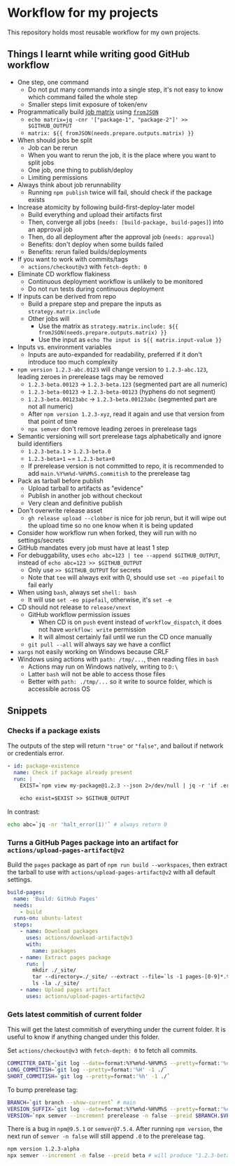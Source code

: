 # Workflow for my projects

This repository holds most reusable workflow for my own projects.

## Things I learnt while writing good GitHub workflow

- One step, one command
   - Do not put many commands into a single step, it's not easy to know which command failed the whole step
   - Smaller steps limit exposure of token/env
- Programmatically build [job matrix](https://docs.github.com/en/actions/using-jobs/using-a-matrix-for-your-jobs) using [`fromJSON`](https://docs.github.com/en/actions/learn-github-actions/expressions#example-returning-a-json-object)
   - `echo matrix=jq -cnr '["package-1", "package-2"]' >> $GITHUB_OUTPUT`
   - `matrix: ${{ fromJSON(needs.prepare.outputs.matrix) }}`
- When should jobs be split
   - Job can be rerun
   - When you want to rerun the job, it is the place where you want to split jobs
   - One job, one thing to publish/deploy
   - Limiting permissions
- Always think about job rerunnability
   - Running `npm publish` twice will fail, should check if the package exists
- Increase atomicity by following build-first-deploy-later model
   - Build everything and upload their artifacts first
   - Then, converge all jobs (`needs: [build-package, build-pages]`) into an approval job
   - Then, do all deployment after the approval job (`needs: approval`)
   - Benefits: don't deploy when some builds failed
   - Benefits: rerun failed builds/deployments
- If you want to work with commits/tags
   - `actions/checkout@v3` with `fetch-depth: 0`
- Eliminate CD workflow flakiness
   - Continuous deployment workflow is unlikely to be monitored
   - Do not run tests during continuous deployment
- If inputs can be derived from repo
   - Build a prepare step and prepare the inputs as `strategy.matrix.include`
   - Other jobs will
     - Use the matrix as `strategy.matrix.include: ${{ fromJSON(needs.prepare.outputs.matrix) }}`
     - Use the input as `echo The input is ${{ matrix.input-value }}`
- Inputs vs. environment variables
   - Inputs are auto-expanded for readability, preferred if it don't introduce too much complexity
- `npm version 1.2.3-abc.0123` will change version to `1.2.3-abc.123`, leading zeroes in prerelease tags may be removed
   - `1.2.3-beta.00123` -> `1.2.3-beta.123` (segmented part are all numeric)
   - `1.2.3-beta-00123` -> `1.2.3-beta-00123` (hyphens do not segment)
   - `1.2.3-beta.00123abc` -> `1.2.3-beta.00123abc` (segmented part are not all numeric)
   - After `npm version 1.2.3-xyz`, read it again and use that version from that point of time
   - `npx semver` don't remove leading zeroes in prerelease tags
- Semantic versioning will sort prerelease tags alphabetically and ignore build identifiers
   - `1.2.3-beta.1` > `1.2.3-beta.0`
   - `1.2.3-beta+1` ~= `1.2.3-beta+0`
   - If prerelease version is not committed to repo, it is recommended to add `main.%Y%m%d-%H%M%S.commitish` to the prerelease tag
- Pack as tarball before publish
   - Upload tarball to artifacts as "evidence"
   - Publish in another job without checkout
   - Very clean and definitive publish
- Don't overwrite release asset
   - `gh release upload --clobber` is nice for job rerun, but it will wipe out the upload time so no one know when it is being updated
- Consider how workflow run when forked, they will run with no settings/secrets
- GitHub mandates every job must have at least 1 step
- For debuggability, uses `echo abc=123 | tee --append $GITHUB_OUTPUT`, instead of `echo abc=123 >> $GITHUB_OUTPUT`
   - Only use `>> $GITHUB_OUTPUT` for secrets
   - Note that `tee` will always exit with 0, should use `set -eo pipefail` to fail early
- When using `bash`, always set `shell: bash`
   - It will use `set -eo pipefail`, otherwise, it's `set -e`
- CD should not release to `release/vnext`
   - GitHub workflow permission issues
      - When CD is on `push` event instead of `workflow_dispatch`, it does not have `workflow: write` permission
      - It will almost certainly fail until we run the CD once manually
   - `git pull --all` will always say we have a conflict
- `xargs` not easily working on Windows because CRLF
- Windows using actions with `path: /tmp/...`, then reading files in `bash`
   - Actions may run on Windows natively, writing to `D:\`
   - Latter `bash` will not be able to access those files
   - Better with `path: ./tmp/...` so it write to source folder, which is accessible across OS

## Snippets

### Checks if a package exists

The outputs of the step will return `"true"` or `"false"`, and bailout if network or credentials error.

```yml
- id: package-existence
  name: Check if package already present
  run: |
    EXIST=`npm view my-package@1.2.3 --json 2>/dev/null | jq -r 'if .error then if .error.code == "E404" then false else halt_error(1) end else true end'` && true || exit 1

    echo exist=$EXIST >> $GITHUB_OUTPUT
```

In contrast:

```sh
echo abc=`jq -nr 'halt_error(1)'` # always return 0
```

### Turns a GitHub Pages package into an artifact for `actions/upload-pages-artifact@v2`

Build the `pages` package as part of `npm run build --workspaces`, then extract the tarball to use with `actions/upload-pages-artifact@v2` with all default settings.

```yml
build-pages:
  name: 'Build: GitHub Pages'
  needs:
    - build
  runs-on: ubuntu-latest
  steps:
    - name: Download packages
      uses: actions/download-artifact@v3
      with:
        name: packages
    - name: Extract pages package
      run: |
        mkdir ./_site/
        tar --directory=./_site/ --extract --file=`ls -1 pages-[0-9]*.tgz` --strip-component=2 --verbose package/public
        ls -la ./_site/
    - name: Upload pages artifact
      uses: actions/upload-pages-artifact@v2
```

### Gets latest commitish of current folder

This will get the latest commitish of everything under the current folder. It is useful to know if anything changed under this folder.

Set `actions/checkout@v3` with `fetch-depth: 0` to fetch all commits.

```sh
COMMITTER_DATE=`git log --date=format:%Y%m%d-%H%M%S --pretty=format:'%cd' -1 ./`
LONG_COMMITISH=`git log --pretty=format:'%H' -1 ./`
SHORT_COMMITISH=`git log --pretty=format:'%h' -1 ./`
```

To bump prerelease tag:

```sh
BRANCH=`git branch --show-current` # main
VERSION_SUFFIX=`git log --date=format:%Y%m%d-%H%M%S --pretty=format:'%cd.%h' -1 ./` # 20230816-084809.a1b2c3
VERSION=`npx semver --increment prerelease -n false --preid $BRANCH.$VERSION_SUFFIX` # 0.0.0-main.20230816-084809.a1b2c3
```

There is a bug in `npm@9.5.1` or `semver@7.5.4`. After running `npm version`, the next run of `semver -n false` will still append `.0` to the prerelease tag.

```sh
npm version 1.2.3-alpha
npx semver --increment -n false --preid beta # will produce "1.2.3-beta.0"
```
